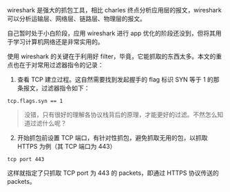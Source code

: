 wireshark 是强大的抓包工具，相比 charles 终点分析应用层的报文，wireshark 可以分析运输层、网络层、链路层、物理层的报文。

自己暂时处于小白阶段，应用 wireshark 进行 app 优化的阶段还没到，但将其用于学习计算机网络还是非常实用的。

使用 wireshark 的关键在于利用好 filter，毕竟，它能抓取的东西太多。本文的重点也在于对常用过滤器指令的记录：

1.  查看 TCP 建立过程。这自然需要找到发起握手的 flag 标识 SYN 等于 1 的那条报文，过滤器指令如下：

```
tcp.flags.syn == 1
```

> 没错，只有很好的理解各协议栈背后的原理，才能更好的过滤。不然怎么知道过滤什么呢？

2.  开始抓包前设置 TCP 端口，有针对性抓包，避免抓取无用的包，以抓取 HTTPS 为例（其 TCP 端口为 443）

```
tcp port 443
```

这样就指定了只抓取 TCP port 为 443 的 packets，即通过 HTTPS 协议传送的 packets。
